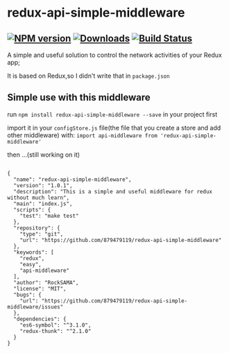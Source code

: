 # redux-api-simple-middleware
[![NPM version][npm-image]][npm-url] [![Downloads][downloads-image]][npm-url] [![Build Status][travis-image]][travis-url]
---
A simple and useful solution to control the network activities of your Redux app;

It is based on Redux,so I didn't write that in `package.json`

## Simple use with this middleware

run `npm install redux-api-simple-middleware --save` in your project first

import it in your `configStore.js` file(the file that you create a store and add other middleware) with:
`import api-middleware from 'redux-api-simple-middleware'`

then ...(still working on it)

```

{
  "name": "redux-api-simple-middleware",
  "version": "1.0.1",
  "description": "This is a simple and useful middleware for redux without much learn",
  "main": "index.js",
  "scripts": {
    "test": "make test"
  },
  "repository": {
    "type": "git",
    "url": "https://github.com/879479119/redux-api-simple-middleware"
  },
  "keywords": [
    "redux",
    "easy",
    "api-middleware"
  ],
  "author": "RockSAMA",
  "license": "MIT",
  "bugs": {
  	"url": "https://github.com/879479119/redux-api-simple-middleware/issues"
  },
  "dependencies": {
    "es6-symbol": "^3.1.0",
    "redux-thunk": "^2.1.0"
  }
}

```

[npm-url]: https://npmjs.org/package/redux-api-simple-middleware
[downloads-image]: http://img.shields.io/npm/dm/redux-api-simple-middleware.svg
[npm-image]: http://img.shields.io/npm/v/redux-api-simple-middleware.svg
[travis-url]: https://travis-ci.org/rocksama/redux-api-simple-middleware
[travis-image]: http://img.shields.io/travis/rocksama/redux-api-simple-middleware.svg
[david-dm-url]:https://david-dm.org/rocksama/redux-api-simple-middleware
[david-dm-image]:https://david-dm.org/rocksama/redux-api-simple-middleware.svg